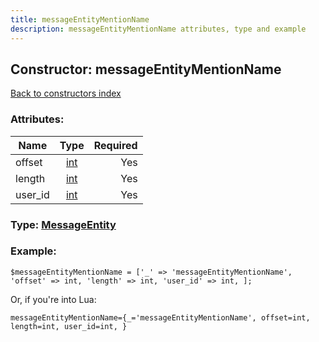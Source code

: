 ```yaml
---
title: messageEntityMentionName
description: messageEntityMentionName attributes, type and example
---
```

## Constructor: messageEntityMentionName  
[Back to constructors index](index.md)



### Attributes:

| Name     |    Type       | Required |
|----------|:-------------:|---------:|
|offset|[int](../types/int.md) | Yes|
|length|[int](../types/int.md) | Yes|
|user\_id|[int](../types/int.md) | Yes|



### Type: [MessageEntity](../types/MessageEntity.md)


### Example:

```
$messageEntityMentionName = ['_' => 'messageEntityMentionName', 'offset' => int, 'length' => int, 'user_id' => int, ];
```  

Or, if you're into Lua:  


```
messageEntityMentionName={_='messageEntityMentionName', offset=int, length=int, user_id=int, }

```


